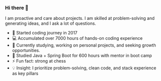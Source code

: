 ### Hi there 👋

I am proactive and care about projects. I am skilled at problem-solving and generating ideas, and I ask a lot of questions.

- 🚀 Started coding journey in 2017
- 💻 Accumulated over 7000 hours of hands-on coding experience
- 🔭 Currently studying, working on personal projects, and seeking growth opportunities.
- 🌱 Studied Java + Spring Boot for 600 hours with mentor in boot camp
- ⚡ Fun fact: strong at chess
- 💡 Insight: I prioritize problem-solving, clean code, and stack experience as key pillars
